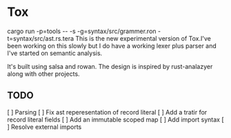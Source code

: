 # Tox

cargo run -p=tools -- -s -g=syntax/src/grammer.ron -t=syntax/src/ast.rs.tera
This is the new experimental version of Tox.I've been working on this slowly but I do have a working lexer plus parser and I've started on semantic analysis.

It's built using salsa and rowan. The design is inspired by rust-analazyer along with other projects.

## TODO

[ ] Parsing
[ ] Fix ast reperesentation of record literal
[ ] Add a tratir for record literal fields
[ ] Add an immutable scoped map
[ ] Add import syntax
[ ] Resolve external imports
